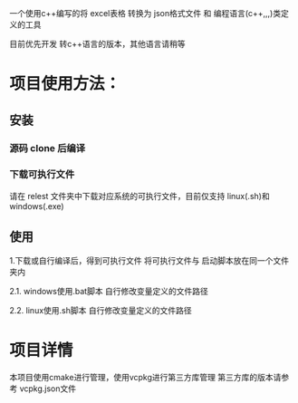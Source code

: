 一个使用c++编写的将 excel表格 转换为 json格式文件 和 编程语言(c++,,,)类定义的工具

目前优先开发 转c++语言的版本，其他语言请稍等

# 项目使用方法：
## 安装
### 源码 clone 后编译

### 下载可执行文件
请在 relest 文件夹中下载对应系统的可执行文件，目前仅支持 linux(.sh)和 windows(.exe)

## 使用
1.下载或自行编译后，得到可执行文件
将可执行文件与 启动脚本放在同一个文件夹内

2.1. windows使用.bat脚本
自行修改变量定义的文件路径

2.2. linux使用.sh脚本
自行修改变量定义的文件路径

# 项目详情
本项目使用cmake进行管理，使用vcpkg进行第三方库管理
第三方库的版本请参考 vcpkg.json文件

